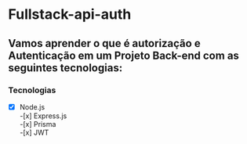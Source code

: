 # Fullstack-api-auth

## Vamos aprender o que é autorização e Autenticação em um Projeto Back-end com as seguintes tecnologias:

<h3>Tecnologias</h3>

-[x] Node.js<br> -[x] Express.js<br> -[x] Prisma<br> -[x] JWT
